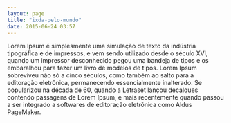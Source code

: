 ```yaml
---
layout: page
title: "ixda-pelo-mundo"
date: 2015-06-24 03:57
---
```


Lorem Ipsum é simplesmente uma simulação de texto da indústria tipográfica e de impressos, e vem sendo utilizado desde o século XVI, 
quando um impressor desconhecido pegou uma bandeja de tipos e os embaralhou para fazer um livro de modelos de tipos. Lorem Ipsum 
sobreviveu não só a cinco séculos, como também ao salto para a editoração eletrônica, permanecendo essencialmente inalterado. Se
popularizou na década de 60, quando a Letraset lançou decalques contendo passagens de Lorem Ipsum, 
e mais recentemente quando passou a ser integrado a softwares de editoração eletrônica como Aldus PageMaker.

